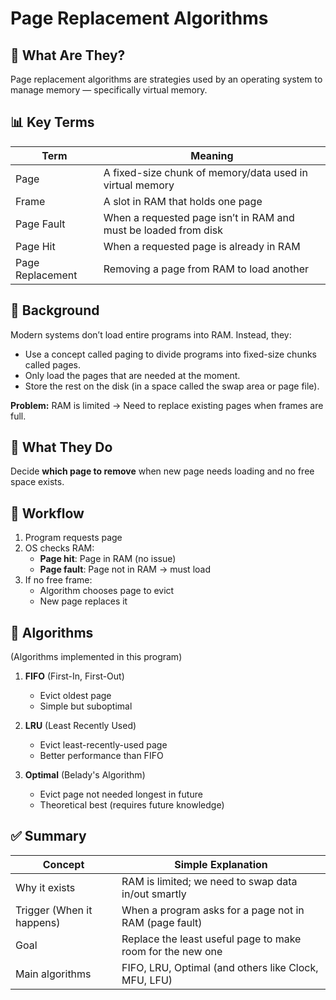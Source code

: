 # Page Replacement Algorithms

## 🧠 What Are They?

Page replacement algorithms are strategies used by an operating system to manage memory — specifically virtual memory.

## 📊 Key Terms

| Term | Meaning |
| --- | --- |
| Page | A fixed-size chunk of memory/data used in virtual memory |
| Frame | A slot in RAM that holds one page |
| Page Fault | When a requested page isn’t in RAM and must be loaded from disk |
| Page Hit | When a requested page is already in RAM |
| Page Replacement | Removing a page from RAM to load another |

## 🧾 Background

Modern systems don’t load entire programs into RAM. Instead, they:

- Use a concept called paging to divide programs into fixed-size chunks called pages.
- Only load the pages that are needed at the moment.
- Store the rest on the disk (in a space called the swap area or page file).

**Problem:** RAM is limited → Need to replace existing pages when frames are full.

## 🧩 What They Do

Decide **which page to remove** when new page needs loading and no free space exists.

## 🔁 Workflow

1. Program requests page
2. OS checks RAM:
   - **Page hit**: Page in RAM (no issue)
   - **Page fault**: Page not in RAM → must load
3. If no free frame:
   - Algorithm chooses page to evict
   - New page replaces it

## 🔄 Algorithms

(Algorithms implemented in this program)

1. **FIFO** (First-In, First-Out)

   - Evict oldest page
   - Simple but suboptimal

2. **LRU** (Least Recently Used)

   - Evict least-recently-used page
   - Better performance than FIFO

3. **Optimal** (Belady's Algorithm)
   - Evict page not needed longest in future
   - Theoretical best (requires future knowledge)

<!-- ## 🧪 Example Scenario

**Frames:** 3
**Reference String:** `7, 0, 1, 2, 0, 3, 0, 4`
Each algorithm produces different:

- Page fault counts
- Memory efficiency -->

## ✅ Summary

| Concept | Simple Explanation |
| --- | --- |
| Why it exists | RAM is limited; we need to swap data in/out smartly |
| Trigger (When it happens) | When a program asks for a page not in RAM (page fault) |
| Goal | Replace the least useful page to make room for the new one |
| Main algorithms | FIFO, LRU, Optimal (and others like Clock, MFU, LFU) |

